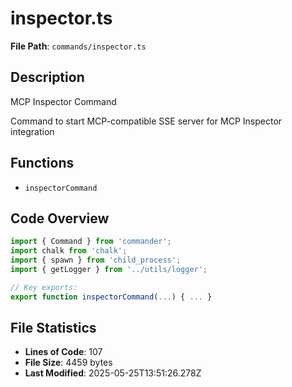 # inspector.ts

**File Path**: `commands/inspector.ts`

## Description

MCP Inspector Command
 
 Command to start MCP-compatible SSE server for MCP Inspector integration

## Functions

- `inspectorCommand`

## Code Overview

```typescript
import { Command } from 'commander';
import chalk from 'chalk';
import { spawn } from 'child_process';
import { getLogger } from '../utils/logger';

// Key exports:
export function inspectorCommand(...) { ... }
```

## File Statistics

- **Lines of Code**: 107
- **File Size**: 4459 bytes
- **Last Modified**: 2025-05-25T13:51:26.278Z

